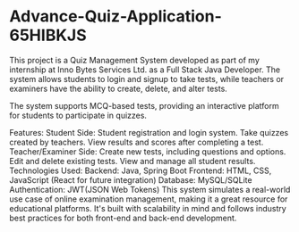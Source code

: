 # Advance-Quiz-Application-65HIBKJS
This project is a Quiz Management System developed as part of my internship at Inno Bytes Services Ltd. as a Full Stack Java Developer. The system allows students to login and signup to take tests, while teachers or examiners have the ability to create, delete, and alter tests.

The system supports MCQ-based tests, providing an interactive platform for students to participate in quizzes.

Features:
Student Side:
Student registration and login system.
Take quizzes created by teachers.
View results and scores after completing a test.
Teacher/Examiner Side:
Create new tests, including questions and options.
Edit and delete existing tests.
View and manage all student results.
Technologies Used:
Backend: Java, Spring Boot
Frontend: HTML, CSS, JavaScript (React for future integration)
Database: MySQL/SQLite
Authentication: JWT(JSON Web Tokens)
This system simulates a real-world use case of online examination management, making it a great resource for educational platforms. It's built with scalability in mind and follows industry best practices for both front-end and back-end development.
